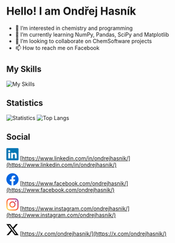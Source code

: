 # Hello! I am Ondřej Hasník


- 👀 I’m interested in chemistry and programming
- 🌱 I’m currently learning NumPy, Pandas, SciPy and Matplotlib
- 💞️ I’m looking to collaborate on ChemSoftware projects
- 📫 How to reach me on Facebook

## My Skills

![My Skills](https://skillicons.dev/icons?i=linux,ubuntu,py,pycharm,anaconda,pytorch,tensorflow,sklearn,flask,django,postgres,git,latex,bash,md,html,css,js,ts,react,vscode,github,gitlab,docker,obsidian&perline=10)

## Statistics

![Statistics](https://github-readme-stats.vercel.app/api?username=ondrejhasnik&show_icons=true&theme=transparent)
![Top Langs](https://github-readme-stats.vercel.app/api/top-langs/?username=ondrejhasnik&layout=compact&langs_count=8)

## Social

![Linkedin](https://github.com/CLorant/readme-social-icons/blob/main/small/colored/linkedin.svg) [https://www.linkedin.com/in/ondrejhasnik/](https://www.linkedin.com/in/ondrejhasnik/)

![Facebook](https://github.com/CLorant/readme-social-icons/blob/main/small/colored/facebook.svg) [https://www.facebook.com/ondrejhasnik/](https://www.facebook.com/ondrejhasnik/)

![Instagram](https://github.com/CLorant/readme-social-icons/blob/main/small/colored/instagram.svg) [https://www.instagram.com/ondrejhasnik/](https://www.instagram.com/ondrejhasnik/)

![X](https://github.com/CLorant/readme-social-icons/blob/main/small/colored/twitter-x.svg) [https://x.com/ondrejhasnik/](https://x.com/ondrejhasnik/)
